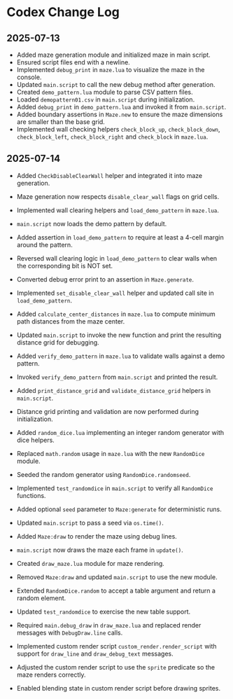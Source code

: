 # Codex Change Log

## 2025-07-13
- Added maze generation module and initialized maze in main script.
- Ensured script files end with a newline.
- Implemented `debug_print` in `maze.lua` to visualize the maze in the console.
- Updated `main.script` to call the new debug method after generation.
- Created `demo_pattern.lua` module to parse CSV pattern files.
- Loaded `demopattern01.csv` in `main.script` during initialization.
- Added `debug_print` in `demo_pattern.lua` and invoked it from `main.script`.
- Added boundary assertions in `Maze.new` to ensure the maze dimensions are smaller than the base grid.
- Implemented wall checking helpers `check_block_up`, `check_block_down`, `check_block_left`, `check_block_right` and `check_block` in `maze.lua`.

## 2025-07-14
- Added `CheckDisableClearWall` helper and integrated it into maze generation.
- Maze generation now respects `disable_clear_wall` flags on grid cells.
- Implemented wall clearing helpers and `load_demo_pattern` in `maze.lua`.
- `main.script` now loads the demo pattern by default.
- Added assertion in `load_demo_pattern` to require at least a 4-cell margin around the pattern.
- Reversed wall clearing logic in `load_demo_pattern` to clear walls when the corresponding bit is NOT set.
- Converted debug error print to an assertion in `Maze.generate`.
- Implemented `set_disable_clear_wall` helper and updated call site in `load_demo_pattern`.
- Added `calculate_center_distances` in `maze.lua` to compute minimum path
  distances from the maze center.
- Updated `main.script` to invoke the new function and print the resulting
  distance grid for debugging.
- Added `verify_demo_pattern` in `maze.lua` to validate walls against a demo pattern.
- Invoked `verify_demo_pattern` from `main.script` and printed the result.
- Added `print_distance_grid` and `validate_distance_grid` helpers in `main.script`.
- Distance grid printing and validation are now performed during initialization.
- Added `random_dice.lua` implementing an integer random generator with dice helpers.
- Replaced `math.random` usage in `maze.lua` with the new `RandomDice` module.
- Seeded the random generator using `RandomDice.randomseed`.
- Implemented `test_randomdice` in `main.script` to verify all `RandomDice` functions.
- Added optional `seed` parameter to `Maze:generate` for deterministic runs.
- Updated `main.script` to pass a seed via `os.time()`.
- Added `Maze:draw` to render the maze using debug lines.
- `main.script` now draws the maze each frame in `update()`.
- Created `draw_maze.lua` module for maze rendering.
- Removed `Maze:draw` and updated `main.script` to use the new module.
- Extended `RandomDice.random` to accept a table argument and return a random element.
- Updated `test_randomdice` to exercise the new table support.
- Required `main.debug_draw` in `draw_maze.lua` and replaced render messages with `DebugDraw.line` calls.
- Implemented custom render script `custom_render.render_script` with support for
  `draw_line` and `draw_debug_text` messages.
- Adjusted the custom render script to use the `sprite` predicate so the maze
  renders correctly.

- Enabled blending state in custom render script before drawing sprites.
